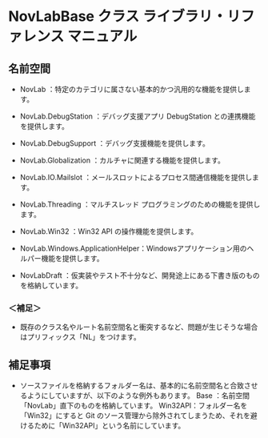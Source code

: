 ﻿# NovLabBase クラス ライブラリ・リファレンス マニュアル


## 名前空間
- NovLab                          ：特定のカテゴリに属さない基本的かつ汎用的な機能を提供します。
- NovLab.DebugStation             ：デバッグ支援アプリ DebugStation との連携機能を提供します。
- NovLab.DebugSupport             ：デバッグ支援機能を提供します。
- NovLab.Globalization            ：カルチャに関連する機能を提供します。
- NovLab.IO.Mailslot              ：メールスロットによるプロセス間通信機能を提供します。
- NovLab.Threading                ：マルチスレッド プログラミングのための機能を提供します。
- NovLab.Win32                    ：Win32 API の操作機能を提供します。
- NovLab.Windows.ApplicationHelper：Windowsアプリケーション用のヘルパー機能を提供します。

- NovLabDraft                     ：仮実装やテスト不十分など、開発途上にある下書き版のものを格納しています。

### ＜補足＞
- 既存のクラス名やルート名前空間名と衝突するなど、問題が生じそうな場合はプリフィックス「NL」をつけます。


## 補足事項
- ソースファイルを格納するフォルダー名は、基本的に名前空間名と合致させるようにしていますが、以下のような例外もあります。
  Base    ：名前空間「NovLab」直下のものを格納しています。
  Win32API：フォルダー名を「Win32」にすると Git のソース管理から除外されてしまうため、それを避けるために「Win32API」という名前にしています。

